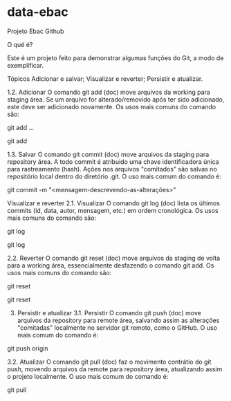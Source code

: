 # data-ebac
Projeto Ebac Github

O qué é?

Este é um projeto feito para demonstrar algumas funções do Git, a modo de exemplificar.

Tópicos
Adicionar e salvar;
Visualizar e reverter;
Persistir e atualizar.

1.2. Adicionar
O comando git add (doc) move arquivos da working para staging área. Se um arquivo for alterado/removido após ter sido adicionado, este deve ser adicionado novamente. Os usos mais comuns do comando são:

git add <nome-do-arquivo-1> <nome-do-arquivo-2> ...

git add <nome-do-dir>

1.3. Salvar
O comando git commit (doc) move arquivos da staging para repository área. A todo commit é atribuido uma chave identificadora única para rastreamento (hash). Ações nos arquivos "comitados" são salvas no repositório local dentro do diretório .git. O uso mais comum do comando é:

git commit -m "<mensagem-descrevendo-as-alterações>"

Visualizar e reverter
2.1. Visualizar
O comando git log (doc) lista os últimos commits (id, data, autor, mensagem, etc.) em ordem cronológica. Os usos mais comuns do comando são:

git log

git log <nome-do-arquivo>

2.2. Reverter
O comando git reset (doc) move arquivos da staging de volta para a working área, essencialmente desfazendo o comando git add. Os usos mais comuns do comando são:

git reset

git reset <nome-do-arquivo>

3. Persistir e atualizar
3.1. Persistir
O comando git push (doc) move arquivos da repository para remote área, salvando assim as alterações "comitadas" localmente no servidor git remoto, como o GitHub. O uso mais comum do comando é:

git push origin <nome-da-branch-remota>

3.2. Atualizar
O comando git pull (doc) faz o movimento contrátio do git push, movendo arquivos da remote para repository área, atualizando assim o projeto localmente. O uso mais comum do comando é:

git pull

